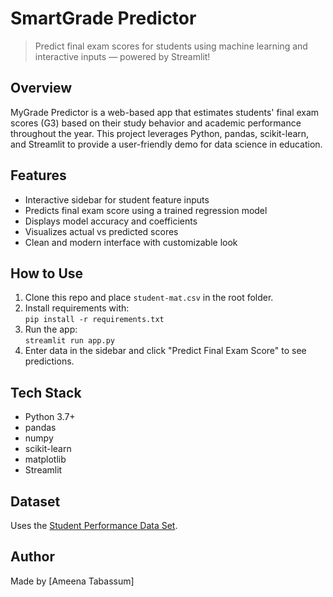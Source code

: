# SmartGrade Predictor

> Predict final exam scores for students using machine learning and interactive inputs — powered by Streamlit!

## Overview

MyGrade Predictor is a web-based app that estimates students' final exam scores (G3) based on their study behavior and academic performance throughout the year. This project leverages Python, pandas, scikit-learn, and Streamlit to provide a user-friendly demo for data science in education.

## Features

- Interactive sidebar for student feature inputs
- Predicts final exam score using a trained regression model
- Displays model accuracy and coefficients
- Visualizes actual vs predicted scores
- Clean and modern interface with customizable look

## How to Use

1. Clone this repo and place `student-mat.csv` in the root folder.
2. Install requirements with:  
   `pip install -r requirements.txt`
3. Run the app:  
   `streamlit run app.py`
4. Enter data in the sidebar and click "Predict Final Exam Score" to see predictions.

## Tech Stack

- Python 3.7+
- pandas
- numpy
- scikit-learn
- matplotlib
- Streamlit

## Dataset

Uses the [Student Performance Data Set](https://archive.ics.uci.edu/ml/datasets/student+performance).

## Author

Made by [Ameena Tabassum]
